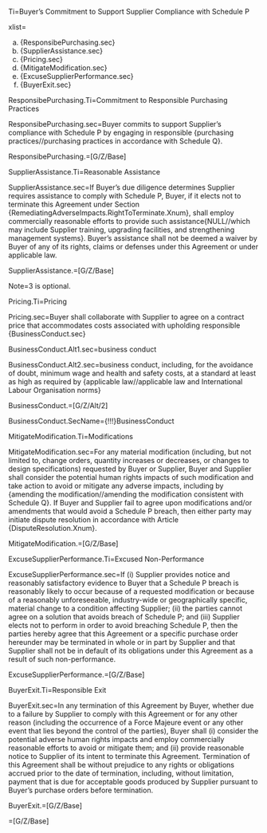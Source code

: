 Ti=Buyer’s Commitment to Support Supplier Compliance with Schedule P 

xlist=<ol type=a><li>{ResponsibePurchasing.sec}</li><li>{SupplierAssistance.sec}</li><li>{Pricing.sec}</li><li>{MitigateModification.sec}</li><li>{ExcuseSupplierPerformance.sec}</li><li>{BuyerExit.sec}</li></ol>

ResponsibePurchasing.Ti=Commitment to Responsible Purchasing Practices

ResponsibePurchasing.sec=Buyer commits to support Supplier’s compliance with Schedule P by engaging in responsible {purchasing practices//purchasing practices in accordance with Schedule Q}.

ResponsibePurchasing.=[G/Z/Base]

SupplierAssistance.Ti=Reasonable Assistance

SupplierAssistance.sec=If Buyer’s due diligence determines Supplier requires assistance to comply with Schedule P, Buyer, if it elects not to terminate this Agreement under Section {RemediatingAdverseImpacts.RightToTerminate.Xnum}, shall employ commercially reasonable efforts to provide such assistance{NULL//which may include Supplier training, upgrading facilities, and strengthening management systems}. Buyer’s assistance shall not be deemed a waiver by Buyer of any of its rights, claims or defenses under this Agreement or under applicable law.

SupplierAssistance.=[G/Z/Base]

Note=3 is optional.

Pricing.Ti=Pricing

Pricing.sec=Buyer shall collaborate with Supplier to agree on a contract price that accommodates costs associated with upholding responsible {BusinessConduct.sec}

BusinessConduct.Alt1.sec=business conduct

BusinessConduct.Alt2.sec=business conduct, including, for the avoidance of doubt, minimum wage and health and safety costs, at a standard at least as high as required by {applicable law//applicable law and International Labour Organisation norms}

BusinessConduct.=[G/Z/Alt/2]

BusinessConduct.SecName={!!!}BusinessConduct

MitigateModification.Ti=Modifications

MitigateModification.sec=For any material modification (including, but not limited to, change orders, quantity increases or decreases, or changes to design specifications) requested by Buyer or Supplier, Buyer and Supplier shall consider the potential human rights impacts of such modification and take action to avoid or mitigate any adverse impacts, including by {amending the modification//amending the modification consistent with Schedule Q}. If Buyer and Supplier fail to agree upon modifications and/or amendments that would avoid a Schedule P breach, then either party may initiate dispute resolution in accordance with Article {DisputeResolution.Xnum}.

MitigateModification.=[G/Z/Base]

ExcuseSupplierPerformance.Ti=Excused Non-Performance

ExcuseSupplierPerformance.sec=If (i) Supplier provides notice and reasonably satisfactory evidence to Buyer that a Schedule P breach is reasonably likely to occur because of a requested modification or because of a reasonably unforeseeable, industry-wide or geographically specific, material change to a condition affecting Supplier;  (ii) the parties cannot agree on a solution that avoids breach of Schedule P; and (iii) Supplier elects not to perform in order to avoid breaching Schedule P, then the parties hereby agree that this Agreement or a specific purchase order hereunder may be terminated in whole or in part by Supplier and that Supplier shall not be in default of its obligations under this Agreement as a result of such non-performance.

ExcuseSupplierPerformance.=[G/Z/Base]

BuyerExit.Ti=Responsible Exit

BuyerExit.sec=In any termination of this Agreement by Buyer, whether due to a failure by Supplier to comply with this Agreement or for any other reason (including the occurrence of a Force Majeure event or any other event that lies beyond the control of the parties),  Buyer shall (i) consider the potential adverse human rights impacts and employ commercially reasonable efforts to avoid or mitigate them; and (ii) provide reasonable notice to Supplier of its intent to terminate this Agreement.  Termination of this Agreement shall be without prejudice to any rights or obligations accrued prior to the date of termination, including, without limitation, payment that is due for acceptable goods produced by Supplier pursuant to Buyer’s purchase orders before termination.  

BuyerExit.=[G/Z/Base]

=[G/Z/Base]


